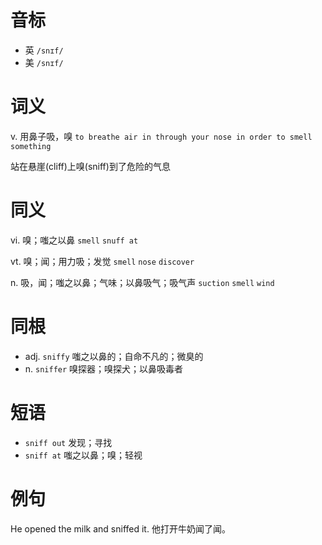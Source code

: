 # 音标

- 英 `/snɪf/`
- 美 `/snɪf/`

# 词义

v. 用鼻子吸，嗅
`to breathe air in through your nose in order to smell something`



站在悬崖(cliff)上嗅(sniff)到了危险的气息

# 同义

vi. 嗅；嗤之以鼻
`smell` `snuff at`

vt. 嗅；闻；用力吸；发觉
`smell` `nose` `discover`

n. 吸，闻；嗤之以鼻；气味；以鼻吸气；吸气声
`suction` `smell` `wind`

# 同根

- adj. `sniffy` 嗤之以鼻的；自命不凡的；微臭的
- n. `sniffer` 嗅探器；嗅探犬；以鼻吸毒者

# 短语

- `sniff out` 发现；寻找
- `sniff at` 嗤之以鼻；嗅；轻视

# 例句

He opened the milk and sniffed it.
他打开牛奶闻了闻。


